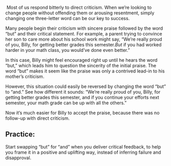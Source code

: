  Most of us respond bitterly to direct criticism. When we’re looking to change people without offending them or arousing resentment, simply changing one three-letter word can be our key to success.

Many people begin their criticism with sincere praise followed by the word “but” and their critical statement. For example, a parent trying to convince her son to care more about his school work might say, “We’re really proud of you, Billy, for getting better grades this semester._But_ if you had worked harder in your math class, you would’ve done even better.”

In this case, Billy might feel encouraged right up until he hears the word “but,” which leads him to question the sincerity of the initial praise. The word “but” makes it seem like the praise was only a contrived lead-in to his mother’s criticism.

However, this situation could easily be reversed by changing the word “but” to “and.” See how different it sounds: “We’re really proud of you, Billy, for getting better grades this semester, and if you continue your efforts next semester, your math grade can be up with all the others.”

Now it’s much easier for Billy to accept the praise, because there was no follow-up with direct criticism.

## Practice:

Start swapping “but” for “and” when you deliver critical feedback, to help you frame it in a positive and uplifting way, instead of inferring failure and disapproval.